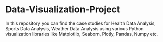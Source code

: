 # Data-Visualization-Project
In this repository you can find the case studies for Health Data Analysis, Sports Data Analysis, Weather Data Analysis using various Python visualization libraries like Matplotlib, Seaborn, Plotly, Pandas, Numpy etc.

